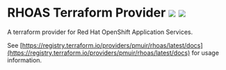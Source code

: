 # RHOAS Terraform Provider <img src="https://img.shields.io/github/go-mod/go-version/gomods/athens.svg"> <img src="https://img.shields.io/badge/license-Apache--2.0-blue.svg">


A terraform provider for Red Hat OpenShift Application Services.

See [https://registry.terraform.io/providers/pmuir/rhoas/latest/docs](https://registry.terraform.io/providers/pmuir/rhoas/latest/docs) for usage information.
